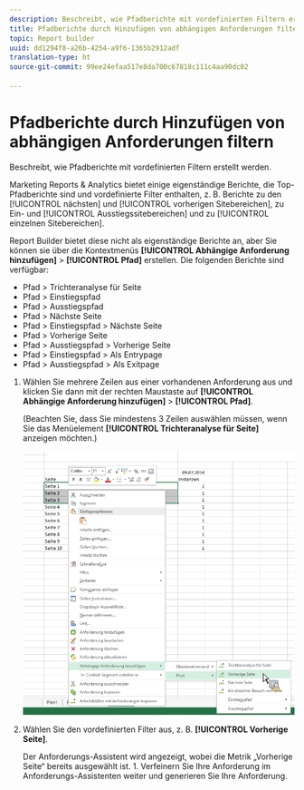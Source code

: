 ```yaml
---
description: Beschreibt, wie Pfadberichte mit vordefinierten Filtern erstellt werden.
title: Pfadberichte durch Hinzufügen von abhängigen Anforderungen filtern
topic: Report builder
uuid: dd1294f8-a26b-4254-a9f6-1365b2912adf
translation-type: ht
source-git-commit: 99ee24efaa517e8da700c67818c111c4aa90dc02

---
```



# Pfadberichte durch Hinzufügen von abhängigen Anforderungen filtern

Beschreibt, wie Pfadberichte mit vordefinierten Filtern erstellt werden.

Marketing Reports &amp; Analytics bietet einige eigenständige Berichte, die Top-Pfadberichte sind und vordefinierte Filter enthalten, z. B. Berichte zu den [!UICONTROL nächsten] und [!UICONTROL vorherigen Sitebereichen], zu Ein- und [!UICONTROL Ausstiegssitebereichen] und zu [!UICONTROL einzelnen Sitebereichen].

Report Builder bietet diese nicht als eigenständige Berichte an, aber Sie können sie über die Kontextmenüs **[!UICONTROL Abhängige Anforderung hinzufügen]** > **[!UICONTROL Pfad]** erstellen. Die folgenden Berichte sind verfügbar:

* Pfad > Trichteranalyse für Seite
* Pfad > Einstiegspfad
* Pfad > Ausstiegspfad
* Pfad > Nächste Seite
* Pfad > Einstiegspfad > Nächste Seite
* Pfad > Vorherige Seite
* Pfad > Ausstiegspfad > Vorherige Seite
* Pfad > Einstiegspfad > Als Entrypage
* Pfad > Ausstiegspfad > Als Exitpage

1. Wählen Sie mehrere Zeilen aus einer vorhandenen Anforderung aus und klicken Sie dann mit der rechten Maustaste auf **[!UICONTROL Abhängige Anforderung hinzufügen]** > **[!UICONTROL Pfad]**.

   (Beachten Sie, dass Sie mindestens 3 Zeilen auswählen müssen, wenn Sie das Menüelement **[!UICONTROL Trichteranalyse für Seite]** anzeigen möchten.)

   ![](assets/dependen_request.png)

1. Wählen Sie den vordefinierten Filter aus, z. B. **[!UICONTROL Vorherige Seite]**.

   Der Anforderungs-Assistent wird angezeigt, wobei die Metrik „Vorherige Seite“ bereits ausgewählt ist. 1. Verfeinern Sie Ihre Anforderung im Anforderungs-Assistenten weiter und generieren Sie Ihre Anforderung.

